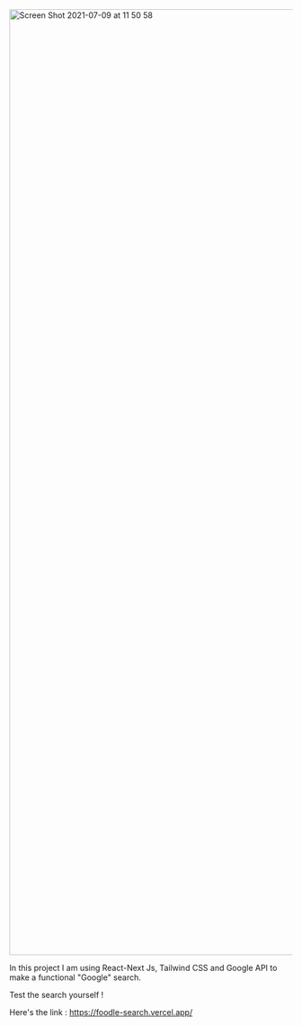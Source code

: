 <img width="1680" alt="Screen Shot 2021-07-09 at 11 50 58" src="https://user-images.githubusercontent.com/74446624/125024985-02befd80-e0ac-11eb-8029-d098e7c4e6c9.png">

In this project I am using React-Next Js, Tailwind CSS and Google API to make a functional "Google" search.

Test the search yourself ! 

Here's the link : https://foodle-search.vercel.app/






